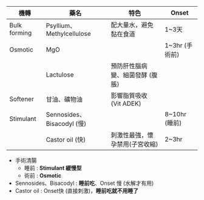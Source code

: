 | 機轉         | 藥名                       | 特色                            | Onset          |
|--------------|----------------------------|---------------------------------|----------------|
| Bulk forming | Psyllium、Methylcellulose  | 配大量水，避免黏在食道          | 1~3天          |
| Osmotic      | MgO                        |                                 | 1~3hr (手術前) |
|              | Lactulose                  | 預防肝性腦病變、細菌發酵 (腹脹) |                |
| Softener     | 甘油、礦物油               | 影響脂質吸收 (Vit ADEK)         |                |
| Stimulant    | Sennosides、Bisacodyl (慢) |                                 | 8~10hr (睡前)  |
|              | Castor oil (快)            | 刺激性最強，懷孕禁用(子宮收縮)  | 2~3hr          |
- 手術清腸
	- 睡前 : **Stimulant 緩慢型**
	- 術前 : **Osmotic**
- Sennosides、Bisacodyl : **睡前吃**、Onset 慢 (水解才有用)
- Castor oil : Onset快 (直接刺激)，**睡前吃就不用睡了**